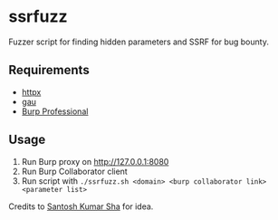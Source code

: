 # ssrfuzz
Fuzzer script for finding hidden parameters and SSRF for bug bounty.

## Requirements
- [httpx](https://github.com/projectdiscovery/httpx)
- [gau](https://github.com/lc/gau)
- [Burp Professional](https://portswigger.net/burp/pro)

## Usage
1. Run Burp proxy on http://127.0.0.1:8080
2. Run Burp Collaborator client
3. Run script with `./ssrfuzz.sh <domain> <burp collaborator link> <parameter list>`

Credits to [Santosh Kumar Sha](https://notifybugme.medium.com/about) for idea.
